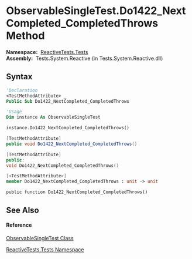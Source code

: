 # ObservableSingleTest.Do1422\_NextCompleted\_CompletedThrows Method

**Namespace:**  [ReactiveTests.Tests](ReactiveTests.Tests\ReactiveTests.Tests.md)  
**Assembly:**  Tests.System.Reactive (in Tests.System.Reactive.dll)

## Syntax

```vb
'Declaration
<TestMethodAttribute> _
Public Sub Do1422_NextCompleted_CompletedThrows
```

```vb
'Usage
Dim instance As ObservableSingleTest

instance.Do1422_NextCompleted_CompletedThrows()
```

```csharp
[TestMethodAttribute]
public void Do1422_NextCompleted_CompletedThrows()
```

```c++
[TestMethodAttribute]
public:
void Do1422_NextCompleted_CompletedThrows()
```

```fsharp
[<TestMethodAttribute>]
member Do1422_NextCompleted_CompletedThrows : unit -> unit 
```

```jscript
public function Do1422_NextCompleted_CompletedThrows()
```

## See Also

#### Reference

[ObservableSingleTest Class](ObservableSingleTest\ObservableSingleTest.md)

[ReactiveTests.Tests Namespace](ReactiveTests.Tests\ReactiveTests.Tests.md)




